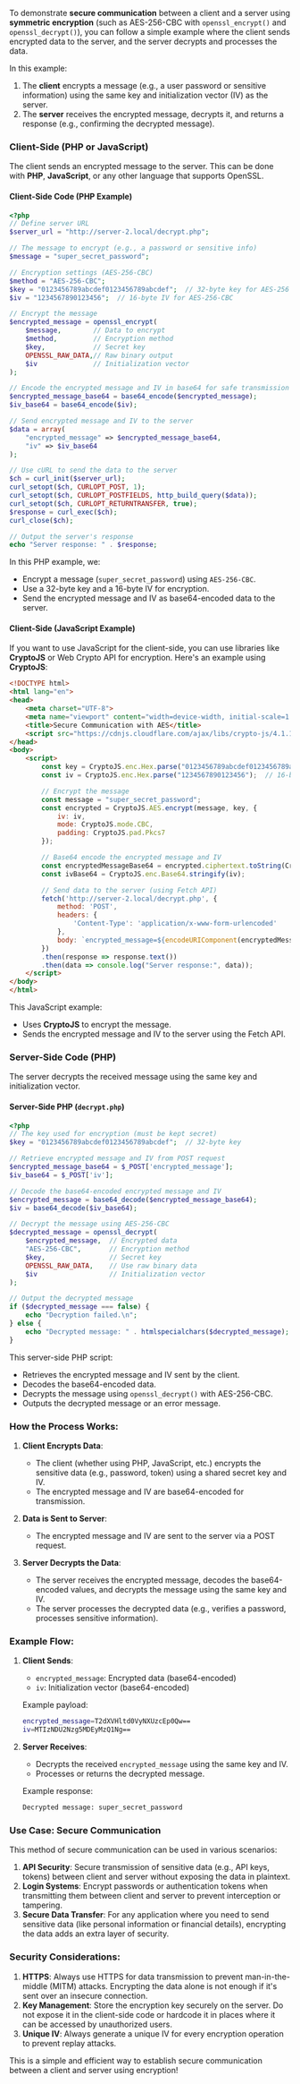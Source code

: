 
To demonstrate **secure communication** between a client and a server using **symmetric encryption** (such as AES-256-CBC with `openssl_encrypt()` and `openssl_decrypt()`), you can follow a simple example where the client sends encrypted data to the server, and the server decrypts and processes the data.

In this example:
1. The **client** encrypts a message (e.g., a user password or sensitive information) using the same key and initialization vector (IV) as the server.
2. The **server** receives the encrypted message, decrypts it, and returns a response (e.g., confirming the decrypted message).

### Client-Side (PHP or JavaScript)
The client sends an encrypted message to the server. This can be done with **PHP**, **JavaScript**, or any other language that supports OpenSSL.

#### Client-Side Code (PHP Example)
```php
<?php
// Define server URL
$server_url = "http://server-2.local/decrypt.php";

// The message to encrypt (e.g., a password or sensitive info)
$message = "super_secret_password";

// Encryption settings (AES-256-CBC)
$method = "AES-256-CBC";
$key = "0123456789abcdef0123456789abcdef";  // 32-byte key for AES-256
$iv = "1234567890123456";  // 16-byte IV for AES-256-CBC

// Encrypt the message
$encrypted_message = openssl_encrypt(
    $message,        // Data to encrypt
    $method,         // Encryption method
    $key,            // Secret key
    OPENSSL_RAW_DATA,// Raw binary output
    $iv              // Initialization vector
);

// Encode the encrypted message and IV in base64 for safe transmission
$encrypted_message_base64 = base64_encode($encrypted_message);
$iv_base64 = base64_encode($iv);

// Send encrypted message and IV to the server
$data = array(
    "encrypted_message" => $encrypted_message_base64,
    "iv" => $iv_base64
);

// Use cURL to send the data to the server
$ch = curl_init($server_url);
curl_setopt($ch, CURLOPT_POST, 1);
curl_setopt($ch, CURLOPT_POSTFIELDS, http_build_query($data));
curl_setopt($ch, CURLOPT_RETURNTRANSFER, true);
$response = curl_exec($ch);
curl_close($ch);

// Output the server's response
echo "Server response: " . $response;
```

In this PHP example, we:
- Encrypt a message (`super_secret_password`) using `AES-256-CBC`.
- Use a 32-byte key and a 16-byte IV for encryption.
- Send the encrypted message and IV as base64-encoded data to the server.

#### Client-Side (JavaScript Example)
If you want to use JavaScript for the client-side, you can use libraries like **CryptoJS** or Web Crypto API for encryption. Here's an example using **CryptoJS**:

```html
<!DOCTYPE html>
<html lang="en">
<head>
    <meta charset="UTF-8">
    <meta name="viewport" content="width=device-width, initial-scale=1.0">
    <title>Secure Communication with AES</title>
    <script src="https://cdnjs.cloudflare.com/ajax/libs/crypto-js/4.1.1/crypto-js.min.js"></script>
</head>
<body>
    <script>
        const key = CryptoJS.enc.Hex.parse("0123456789abcdef0123456789abcdef");  // 32-byte key
        const iv = CryptoJS.enc.Hex.parse("1234567890123456");  // 16-byte IV

        // Encrypt the message
        const message = "super_secret_password";
        const encrypted = CryptoJS.AES.encrypt(message, key, {
            iv: iv,
            mode: CryptoJS.mode.CBC,
            padding: CryptoJS.pad.Pkcs7
        });

        // Base64 encode the encrypted message and IV
        const encryptedMessageBase64 = encrypted.ciphertext.toString(CryptoJS.enc.Base64);
        const ivBase64 = CryptoJS.enc.Base64.stringify(iv);

        // Send data to the server (using Fetch API)
        fetch('http://server-2.local/decrypt.php', {
            method: 'POST',
            headers: {
                'Content-Type': 'application/x-www-form-urlencoded'
            },
            body: `encrypted_message=${encodeURIComponent(encryptedMessageBase64)}&iv=${encodeURIComponent(ivBase64)}`
        })
        .then(response => response.text())
        .then(data => console.log("Server response:", data));
    </script>
</body>
</html>
```

This JavaScript example:
- Uses **CryptoJS** to encrypt the message.
- Sends the encrypted message and IV to the server using the Fetch API.

### Server-Side Code (PHP)
The server decrypts the received message using the same key and initialization vector.

#### Server-Side PHP (`decrypt.php`)
```php
<?php
// The key used for encryption (must be kept secret)
$key = "0123456789abcdef0123456789abcdef";  // 32-byte key

// Retrieve encrypted message and IV from POST request
$encrypted_message_base64 = $_POST['encrypted_message'];
$iv_base64 = $_POST['iv'];

// Decode the base64-encoded encrypted message and IV
$encrypted_message = base64_decode($encrypted_message_base64);
$iv = base64_decode($iv_base64);

// Decrypt the message using AES-256-CBC
$decrypted_message = openssl_decrypt(
    $encrypted_message,  // Encrypted data
    "AES-256-CBC",       // Encryption method
    $key,                // Secret key
    OPENSSL_RAW_DATA,    // Use raw binary data
    $iv                  // Initialization vector
);

// Output the decrypted message
if ($decrypted_message === false) {
    echo "Decryption failed.\n";
} else {
    echo "Decrypted message: " . htmlspecialchars($decrypted_message);
}
```

This server-side PHP script:
- Retrieves the encrypted message and IV sent by the client.
- Decodes the base64-encoded data.
- Decrypts the message using `openssl_decrypt()` with AES-256-CBC.
- Outputs the decrypted message or an error message.

### How the Process Works:
1. **Client Encrypts Data**:
   - The client (whether using PHP, JavaScript, etc.) encrypts the sensitive data (e.g., password, token) using a shared secret key and IV.
   - The encrypted message and IV are base64-encoded for transmission.

2. **Data is Sent to Server**:
   - The encrypted message and IV are sent to the server via a POST request.

3. **Server Decrypts the Data**:
   - The server receives the encrypted message, decodes the base64-encoded values, and decrypts the message using the same key and IV.
   - The server processes the decrypted data (e.g., verifies a password, processes sensitive information).

### Example Flow:
1. **Client Sends**: 
   - `encrypted_message`: Encrypted data (base64-encoded)
   - `iv`: Initialization vector (base64-encoded)

   Example payload:
   ```bash
   encrypted_message=T2dXVHltd0VyNXUzcEp0Qw==
   iv=MTIzNDU2Nzg5MDEyMzQ1Ng==
   ```

2. **Server Receives**:
   - Decrypts the received `encrypted_message` using the same key and IV.
   - Processes or returns the decrypted message.

   Example response:
   ```bash
   Decrypted message: super_secret_password
   ```

### Use Case: Secure Communication
This method of secure communication can be used in various scenarios:
1. **API Security**: Secure transmission of sensitive data (e.g., API keys, tokens) between client and server without exposing the data in plaintext.
2. **Login Systems**: Encrypt passwords or authentication tokens when transmitting them between client and server to prevent interception or tampering.
3. **Secure Data Transfer**: For any application where you need to send sensitive data (like personal information or financial details), encrypting the data adds an extra layer of security.

### Security Considerations:
1. **HTTPS**: Always use HTTPS for data transmission to prevent man-in-the-middle (MITM) attacks. Encrypting the data alone is not enough if it's sent over an insecure connection.
2. **Key Management**: Store the encryption key securely on the server. Do not expose it in the client-side code or hardcode it in places where it can be accessed by unauthorized users.
3. **Unique IV**: Always generate a unique IV for every encryption operation to prevent replay attacks.

This is a simple and efficient way to establish secure communication between a client and server using encryption!

